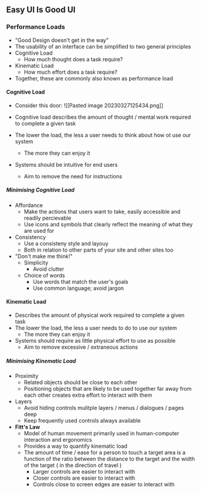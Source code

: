 ## Easy UI Is Good UI

### Performance Loads
- "Good Design doesn't get in the way"
- The usability of an interface can be simplified to two general principles
- Cognitive Load
	- How much thought does a task require?
- Kinematic Load
	- How much effort does a task require?
- Together, these are commonly also known as performance load

#### Cognitive Load
- Consider this door:
![[Pasted image 20230327125434.png]]

- Cognitive load describes the amount of thought / mental work required to complete a given task
- The lower the load, the less a user needs to think about how ot use our system
	- The more they can enjoy it
- Systems should be intuitive for end users
	- Aim to remove the need for instructions

##### Minimising Cognitive Load
- Affordance
	- Make the actions that users want to take, easily accessible and readily percievable
	- Use icons and symbols that clearly reflect the meaning of what they are used for
- Consistency
	- Use a consisteny style and layouy
	- Both in relation to other parts of your site and other sites too
- "Don't make me think!"
	- Simplicity
		- Avoid clutter
	- Choice of words
		- Use words that match the user's goals
		- Use common language; avoid jargon

#### Kinematic Load
- Describes the amount of physical work required to complete a given task
- The lower the load, the less a user needs to do to use our system
	- The more they can enjoy it
- Systems should require as little physical effort to use as possible
	- Aim to remove excessive / extraneous actions

##### Minimising Kinematic Load
- Proximity
	- Related objects should be close to each other
	- Positioning objects that are likely to be used together far away from each other creates extra effort to interact with them
- Layers
	- Avoid hiding controls mulitple layers / menus / dialogues / pages deep
	- Keep frequently used controls always available
- **Fitt's Law**
	- Model of human movement primarily used in human-computer interaction and ergonomics
	- Provides a way to quantify kinematic load
	- The amount of time / ease for a person to touch a target area is a function of the ratio between the distance to the target and the width of the target ( in the direction of travel )
		- Larger controls are easier to interact with
		- Closer controls are easier to interact with
		- Controls close to screen edges are easier to interact with